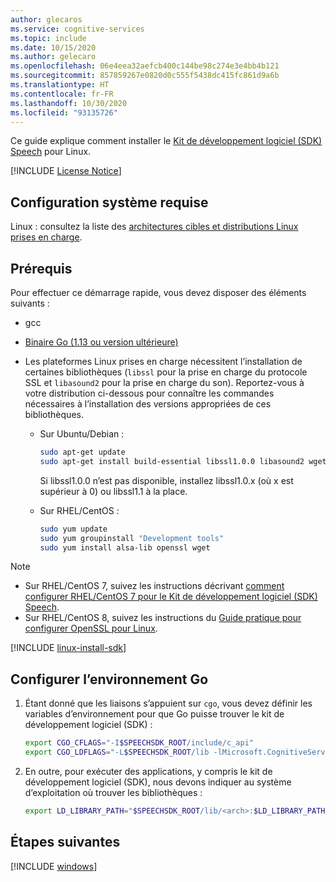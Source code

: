 ```yaml
---
author: glecaros
ms.service: cognitive-services
ms.topic: include
ms.date: 10/15/2020
ms.author: gelecaro
ms.openlocfilehash: 06e4eea32aefcb400c144be98c274e3e4bb4b121
ms.sourcegitcommit: 857859267e0820d0c555f5438dc415fc861d9a6b
ms.translationtype: HT
ms.contentlocale: fr-FR
ms.lasthandoff: 10/30/2020
ms.locfileid: "93135726"
---
```

Ce guide explique comment installer le [Kit de développement logiciel (SDK) Speech](~/articles/cognitive-services/speech-service/speech-sdk.md) pour Linux.

[!INCLUDE [License Notice](~/includes/cognitive-services-speech-service-license-notice.md)]

## <a name="system-requirements"></a>Configuration système requise

Linux : consultez la liste des [architectures cibles et distributions Linux prises en charge](~/articles/cognitive-services/speech-service/speech-sdk.md).

## <a name="prerequisites"></a>Prérequis

Pour effectuer ce démarrage rapide, vous devez disposer des éléments suivants :

* gcc
* [Binaire Go (1.13 ou version ultérieure)](https://golang.org/dl/)

* Les plateformes Linux prises en charge nécessitent l’installation de certaines bibliothèques (`libssl` pour la prise en charge du protocole SSL et `libasound2` pour la prise en charge du son). Reportez-vous à votre distribution ci-dessous pour connaître les commandes nécessaires à l’installation des versions appropriées de ces bibliothèques.

   * Sur Ubuntu/Debian :

     ```sh
     sudo apt-get update
     sudo apt-get install build-essential libssl1.0.0 libasound2 wget
     ```

     Si libssl1.0.0 n’est pas disponible, installez libssl1.0.x (où x est supérieur à 0) ou libssl1.1 à la place.

   * Sur RHEL/CentOS :

     ```sh
     sudo yum update
     sudo yum groupinstall "Development tools"
     sudo yum install alsa-lib openssl wget
     ```

> [!NOTE]
> - Sur RHEL/CentOS 7, suivez les instructions décrivant [comment configurer RHEL/CentOS 7 pour le Kit de développement logiciel (SDK) Speech](~/articles/cognitive-services/speech-service/how-to-configure-rhel-centos-7.md).
> - Sur RHEL/CentOS 8, suivez les instructions du [Guide pratique pour configurer OpenSSL pour Linux](~/articles/cognitive-services/speech-service/how-to-configure-openssl-linux.md).

[!INCLUDE [linux-install-sdk](linux-install-sdk.md)]


## <a name="configure-go-environment"></a>Configurer l’environnement Go

1. Étant donné que les liaisons s’appuient sur `cgo`, vous devez définir les variables d’environnement pour que Go puisse trouver le kit de développement logiciel (SDK) :

   ```sh
   export CGO_CFLAGS="-I$SPEECHSDK_ROOT/include/c_api"
   export CGO_LDFLAGS="-L$SPEECHSDK_ROOT/lib -lMicrosoft.CognitiveServices.Speech.core"
   ```

1. En outre, pour exécuter des applications, y compris le kit de développement logiciel (SDK), nous devons indiquer au système d’exploitation où trouver les bibliothèques :

   ```sh
   export LD_LIBRARY_PATH="$SPEECHSDK_ROOT/lib/<arch>:$LD_LIBRARY_PATH"
   ```

## <a name="next-steps"></a>Étapes suivantes

[!INCLUDE [windows](../quickstart-list-go.md)]